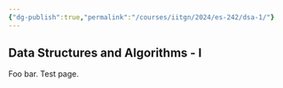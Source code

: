 ```yaml
---
{"dg-publish":true,"permalink":"/courses/iitgn/2024/es-242/dsa-1/"}
---
```


## Data Structures and Algorithms - I

Foo bar. Test page.